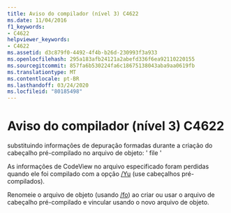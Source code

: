 ```yaml
---
title: Aviso do compilador (nível 3) C4622
ms.date: 11/04/2016
f1_keywords:
- C4622
helpviewer_keywords:
- C4622
ms.assetid: d3c879f0-4492-4f4b-b26d-230993f3a933
ms.openlocfilehash: 295a183afb24121a2abefd336f6ea92110220155
ms.sourcegitcommit: 857fa6b530224fa6c18675138043aba9aa0619fb
ms.translationtype: MT
ms.contentlocale: pt-BR
ms.lasthandoff: 03/24/2020
ms.locfileid: "80185498"
---
```

# <a name="compiler-warning-level-3-c4622"></a>Aviso do compilador (nível 3) C4622

substituindo informações de depuração formadas durante a criação do cabeçalho pré-compilado no arquivo de objeto: ' file '

As informações de CodeView no arquivo especificado foram perdidas quando ele foi compilado com a opção [/Yu](../../build/reference/yu-use-precompiled-header-file.md) (use cabeçalhos pré-compilados).

Renomeie o arquivo de objeto (usando [/fo](../../build/reference/fo-object-file-name.md)) ao criar ou usar o arquivo de cabeçalho pré-compilado e vincular usando o novo arquivo de objeto.
